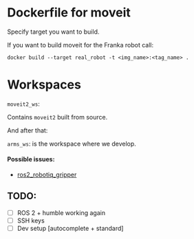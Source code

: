 # Dockerfile for moveit 

Specify target you want to build. 

If you want to build moveit for the Franka robot call: 

```
docker build --target real_robot -t <img_name>:<tag_name> .
```

# Workspaces

`moveit2_ws`: 

Contains `moveit2` built from source. 

And after that: 

`arms_ws`: is the workspace where we develop. 


#### Possible issues: 

- [ros2_robotiq_gripper](https://github.com/PickNikRobotics/ros2_robotiq_gripper/issues/21)

## TODO: 

- [ ] ROS 2 + humble working again
- [ ] SSH keys 
- [ ] Dev setup [autocomplete + standard] 
